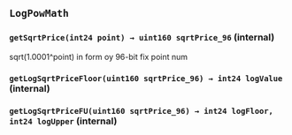 ## `LogPowMath`






### `getSqrtPrice(int24 point) → uint160 sqrtPrice_96` (internal)

sqrt(1.0001^point) in form oy 96-bit fix point num



### `getLogSqrtPriceFloor(uint160 sqrtPrice_96) → int24 logValue` (internal)





### `getLogSqrtPriceFU(uint160 sqrtPrice_96) → int24 logFloor, int24 logUpper` (internal)








